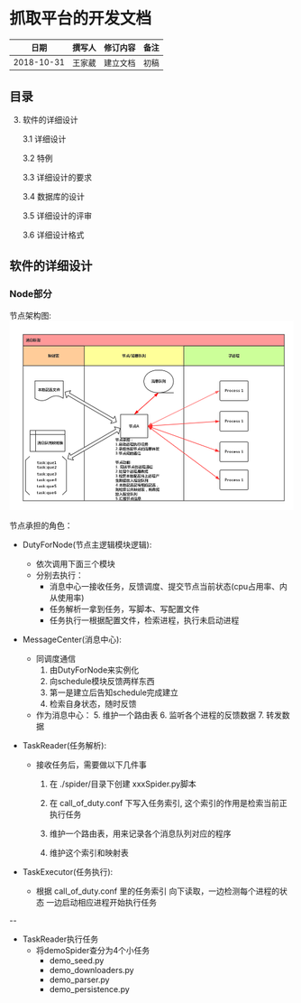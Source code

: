 # 抓取平台的开发文档

|**日期**|**撰写人**|**修订内容**|**备注**|
|:-----:|:-------:|:---------:|:-----:|
|2018-10-31|王家葳|建立文档|初稿|

## 目录

3. 软件的详细设计

	3.1 详细设计 
	
	3.2 特例
	
	3.3 详细设计的要求
	
	3.4 数据库的设计
	
	3.5 详细设计的评审
	
	3.6 详细设计格式
	
## 软件的详细设计

### Node部分

节点架构图:
![节点架构][0]

节点承担的角色：

- DutyForNode(节点主逻辑模块逻辑):
	- 依次调用下面三个模块
	- 分别去执行：
		- 消息中心一接收任务，反馈调度、提交节点当前状态(cpu占用率、内从使用率)
		- 任务解析一拿到任务，写脚本、写配置文件
		- 任务执行一根据配置文件，检索进程，执行未启动进程
		
- MessageCenter(消息中心):
	- 同调度通信
		1. 由DutyForNode来实例化
   		2. 向schedule模块反馈两样东西
   		3. 第一是建立后告知schedule完成建立
   		4. 检索自身状态，随时反馈
   - 作为消息中心：
   		5. 维护一个路由表
   		6. 监听各个进程的反馈数据
   		7. 转发数据
  
- TaskReader(任务解析):
	- 接收任务后，需要做以下几件事
   		1. 在 ./spider/目录下创建 xxxSpider.py脚本
    	
    	2. 在 call_of_duty.conf 下写入任务索引,
        这个索引的作用是检索当前正执行任务
      
      	3. 维护一个路由表，用来记录各个消息队列对应的程序
      
      	4. 维护这个索引和映射表
      	
- TaskExecutor(任务执行):
	- 根据 call_of_duty.conf 里的任务索引
    向下读取，一边检测每个进程的状态
    一边启动相应进程开始执行任务
    
  
 --
 
- TaskReader执行任务
	- 将demoSpider查分为4个小任务
		- demo_seed.py
		- demo_downloaders.py
		- demo_parser.py
		- demo_persistence.py
 
 [0]: https://github.com/beforeuwait/spider_platform/blob/master/%E8%AE%BE%E8%AE%A1%E6%96%87%E6%A1%A3/%E6%B6%88%E6%81%AF%E6%A1%86%E6%9E%B6.jpg?raw=true
